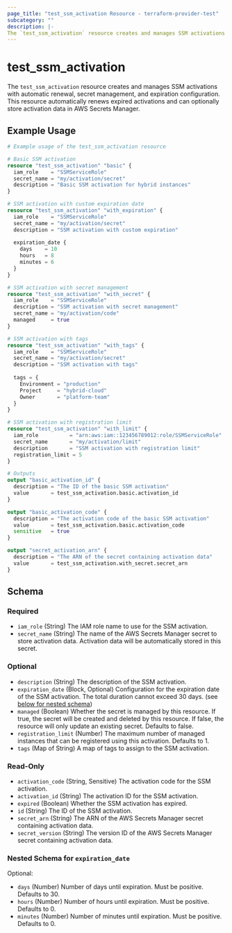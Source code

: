 ```yaml
---
page_title: "test_ssm_activation Resource - terraform-provider-test"
subcategory: ""
description: |-
The `test_ssm_activation` resource creates and manages SSM activations with automatic renewal, secret management, and expiration configuration. This resource automatically renews expired activations and can optionally store activation data in AWS Secrets Manager.
---
```


# test_ssm_activation

The `test_ssm_activation` resource creates and manages SSM activations with automatic renewal, secret management, and expiration configuration. This resource automatically renews expired activations and can optionally store activation data in AWS Secrets Manager.

## Example Usage

```terraform
# Example usage of the test_ssm_activation resource

# Basic SSM activation
resource "test_ssm_activation" "basic" {
  iam_role    = "SSMServiceRole"
  secret_name = "my/activation/secret"
  description = "Basic SSM activation for hybrid instances"
}

# SSM activation with custom expiration date
resource "test_ssm_activation" "with_expiration" {
  iam_role    = "SSMServiceRole"
  secret_name = "my/activation/secret"
  description = "SSM activation with custom expiration"
  
  expiration_date {
    days    = 10
    hours   = 8
    minutes = 6
  }
}

# SSM activation with secret management
resource "test_ssm_activation" "with_secret" {
  iam_role    = "SSMServiceRole"
  description = "SSM activation with secret management"
  secret_name = "my/activation/code"
  managed     = true
}

# SSM activation with tags
resource "test_ssm_activation" "with_tags" {
  iam_role    = "SSMServiceRole"
  secret_name = "my/activation/secret"
  description = "SSM activation with tags"
  
  tags = {
    Environment = "production"
    Project     = "hybrid-cloud"
    Owner       = "platform-team"
  }
}

# SSM activation with registration limit
resource "test_ssm_activation" "with_limit" {
  iam_role          = "arn:aws:iam::123456789012:role/SSMServiceRole"
  secret_name       = "my/activation/limit"
  description       = "SSM activation with registration limit"
  registration_limit = 5
}

# Outputs
output "basic_activation_id" {
  description = "The ID of the basic SSM activation"
  value       = test_ssm_activation.basic.activation_id
}

output "basic_activation_code" {
  description = "The activation code of the basic SSM activation"
  value       = test_ssm_activation.basic.activation_code
  sensitive   = true
}

output "secret_activation_arn" {
  description = "The ARN of the secret containing activation data"
  value       = test_ssm_activation.with_secret.secret_arn
}
```

<!-- schema generated by tfplugindocs -->
## Schema

### Required

- `iam_role` (String) The IAM role name to use for the SSM activation.
- `secret_name` (String) The name of the AWS Secrets Manager secret to store activation data. Activation data will be automatically stored in this secret.

### Optional

- `description` (String) The description of the SSM activation.
- `expiration_date` (Block, Optional) Configuration for the expiration date of the SSM activation. The total duration cannot exceed 30 days. (see [below for nested schema](#nestedblock--expiration_date))
- `managed` (Boolean) Whether the secret is managed by this resource. If true, the secret will be created and deleted by this resource. If false, the resource will only update an existing secret. Defaults to false.
- `registration_limit` (Number) The maximum number of managed instances that can be registered using this activation. Defaults to 1.
- `tags` (Map of String) A map of tags to assign to the SSM activation.

### Read-Only

- `activation_code` (String, Sensitive) The activation code for the SSM activation.
- `activation_id` (String) The activation ID for the SSM activation.
- `expired` (Boolean) Whether the SSM activation has expired.
- `id` (String) The ID of the SSM activation.
- `secret_arn` (String) The ARN of the AWS Secrets Manager secret containing activation data.
- `secret_version` (String) The version ID of the AWS Secrets Manager secret containing activation data.

<a id="nestedblock--expiration_date"></a>
### Nested Schema for `expiration_date`

Optional:

- `days` (Number) Number of days until expiration. Must be positive. Defaults to 30.
- `hours` (Number) Number of hours until expiration. Must be positive. Defaults to 0.
- `minutes` (Number) Number of minutes until expiration. Must be positive. Defaults to 0.



